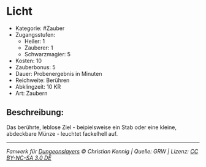 # Licht

- Kategorie: #Zauber
- Zugangsstufen:
  - Heiler: 1
  - Zauberer: 1
  - Schwarzmagier: 5
- Kosten: 10
- Zauberbonus: 5
- Dauer: Probenergebnis in Minuten
- Reichweite: Berühren
- Abklingzeit: 10 KR
- Art: Zaubern

## Beschreibung:

Das berührte, leblose Ziel - beipielsweise ein Stab oder eine kleine, abdeckbare Münze - leuchtet fackelhell auf.

---

_Fanwerk für [Dungeonslayers](https://www.dungeonslayers.net/) © Christian Kennig | Quelle: GRW | Lizenz: [CC BY-NC-SA 3.0 DE](https://creativecommons.org/licenses/by-nc-sa/3.0/de/)_
